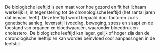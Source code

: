 De biologische leeftijd is een maat voor hoe gezond en fit het lichaam werkelijk is, in tegenstelling tot de chronologische leeftijd (het aantal jaren dat iemand leeft). Deze leeftijd wordt bepaald door factoren zoals genetische aanleg, levensstijl (voeding, beweging, stress en slaap) en de toestand van organen en bloedwaarden, waaronder bloeddruk en cholesterol. De biologische leeftijd kan lager, gelijk of hoger zijn dan de chronologische leeftijd en kan worden beïnvloed door aanpassingen in de leefstijl.
